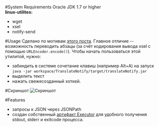 #System Requirements
Oracle JDK 1.7 or higher  
**linux-utilites:**
* wget
* xsel
* notify-send

#Usage
Сделано по мотивам [этого поста](http://habrahabr.ru/post/137215/).
Главное отличие -- возможность переводить абзацы (за счёт кодирования вывода xsel с помощью `URLEncoder.encode()`).
Чтобы начать пользоваться этой утилитой, нужно:  
* забиндить в системе сочетание клавиш (например Alt+A) на запуск `java -jar workspace/TranslateNotify/target/translateNotify.jar`  
* выделить текст  
* нажать свежесозданный хоткей.  

#Скриншот
![Скриншот](https://img-fotki.yandex.ru/get/15527/165433899.1/0_13459c_5ea134eb_orig)

#Features
* запросы к JSON через JSONPath  
* создан собственный [артифакт Executor](https://github.com/nikit-cpp/Executor.git) для удобного получения stdout, stderr и exitcode процесса.  